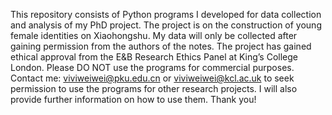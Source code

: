 This repository consists of Python programs I developed for data collection and analysis of my PhD project. The project is on the construction of young female identities on Xiaohongshu. My data will only be collected after gaining permission from the authors of the notes. The project has gained ethical approval from the E&B Research Ethics Panel at King’s College London. 
Please DO NOT use the programs for commercial purposes.
Contact me: viviweiwei@pku.edu.cn or viviweiwei@kcl.ac.uk to seek permission to use the programs for other research projects. I will also provide further information on how to use them.
Thank you!



